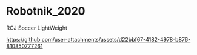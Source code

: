 # Robotnik_2020
RCJ Soccer LightWeight

https://github.com/user-attachments/assets/d22bbf67-4182-4978-b876-810850777261

